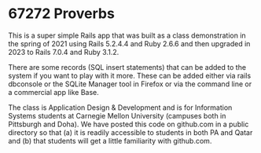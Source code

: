 # 67272 Proverbs

This is a super simple Rails app that was built as a class demonstration in the spring of 2021 using Rails 5.2.4.4 and Ruby 2.6.6 and then upgraded in 2023 to Rails 7.0.4 and Ruby 3.1.2.

There are some records (SQL insert statements) that can be added to the system if you want to play with it more. These can be added either via rails dbconsole or the SQLite Manager tool in Firefox or via the command line or a commercial app like Base.

The class is Application Design & Development and is for Information Systems students at Carnegie Mellon University (campuses both in Pittsburgh and Doha). We have posted this code on github.com in a public directory so that (a) it is readily accessible to students in both PA and Qatar and (b) that students will get a little familiarity with github.com.  
